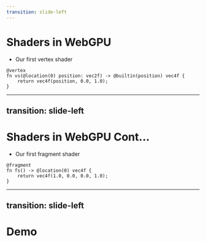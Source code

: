 ```yaml
---
transition: slide-left
---
```


# Shaders in WebGPU

- Our first vertex shader

```wgsl
@vertex
fn vs(@location(0) position: vec2f) -> @builtin(position) vec4f {
    return vec4f(position, 0.0, 1.0);
}
```

---
transition: slide-left
---

# Shaders in WebGPU Cont...

- Our first fragment shader
```wgsl
@fragment 
fn fs() -> @location(0) vec4f {
    return vec4f(1.0, 0.0, 0.0, 1.0);
}
```

---
transition: slide-left
---

# Demo

<DemoWebGPURedTriangle />